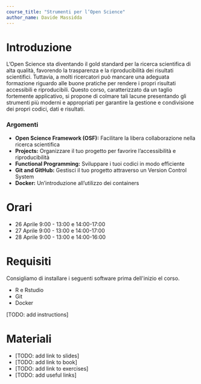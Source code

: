 ```yaml
---
course_title: "Strumenti per l’Open Science"
author_name: Davide Massidda 
---
```



# Introduzione

L’Open Science sta diventando il gold standard per la ricerca scientifica di alta qualità, favorendo la trasparenza e la riproducibilità dei risultati scientifici. Tuttavia, a molti ricercatori può mancare una adeguata formazione riguardo alle buone pratiche per rendere i propri risultati accessibili e riproducibili. Questo corso, caratterizzato da un taglio fortemente applicativo, si propone di colmare tali lacune presentando gli strumenti più moderni e appropriati per garantire la gestione e condivisione dei propri codici, dati e risultati.

### Argomenti

- **Open Science Framework (OSF):** Facilitare la libera collaborazione nella ricerca scientifica
- **Projects:** Organizzare il tuo progetto per favorire l’accessibilità e riproducibilità
- **Functional Programming:** Sviluppare i tuoi codici in modo efficiente
- **Git and GitHub:** Gestisci il tuo progetto attraverso un Version Control System
- **Docker:** Un’introduzione all’utilizzo dei containers

# Orari

- 26 Aprile 9:00 - 13:00 e 14:00-17:00
- 27 Aprile 9:00 - 13:00 e 14:00-17:00
- 28 Aprile 9:00 - 13:00 e 14:00-16:00

# Requisiti

Consigliamo di installare i seguenti software prima dell'inizio el corso.

- R e Rstudio
- Git
- Docker

[TODO: add instructions]

# Materiali

- [TODO: add link to slides]
- [TODO: add link to book]
- [TODO: add link to exercises]
- [TODO: add useful links]


